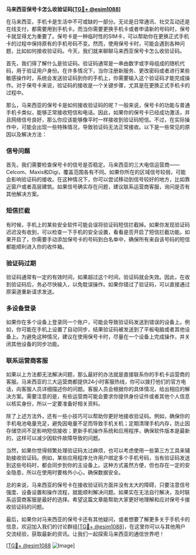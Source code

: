 **马来西亚保号卡怎么收验证码[[TG💪+ @esim1088](https://t.me/s/esim1088)]**

在马来西亚，手机卡是生活中不可或缺的一部分。无论是日常通讯、社交互动还是在线支付，都需要用到手机卡。而当你需要更换手机卡或者申请新的号码时，保号卡就显得尤为重要了。保号卡是一种临时性的SIM卡，可以帮助你在更换正式手机卡的过程中保持原有的手机号码不变。然而，使用保号卡时，可能会遇到各种问题，比如如何接收验证码。今天，我们就来聊聊马来西亚保号卡怎么收验证码。

首先，我们得了解什么是验证码。验证码通常是一串由数字或字母组成的随机代码，用于验证用户身份。在许多情况下，当你注册新服务、更改密码或者进行某些敏感操作时，系统会发送验证码到你的手机上，你需要输入这个验证码才能完成操作。对于保号卡来说，验证码的接收是一个关键步骤，尤其是在更换正式手机卡的过程中。

那么，马来西亚的保号卡是如何接收验证码的呢？一般来说，保号卡的功能与普通手机卡类似，能够正常接收短信和电话。因此，如果你的保号卡已经成功激活，并且网络信号良好，那么你应该能够像平时一样接收到验证码短信。不过，在实际操作中，可能会出现一些特殊情况，导致验证码无法正常接收。以下是一些常见的原因以及解决方法：

### 信号问题

首先，我们需要检查保号卡的信号是否稳定。马来西亚的三大电信运营商——Celcom、Maxis和Digi，覆盖范围各有不同。如果你所在的区域信号较弱，可能会影响验证码的接收。在这种情况下，你可以尝试移动到信号较好的地方，比如靠近窗户或者高层建筑。如果信号确实存在问题，建议联系运营商客服，询问是否有其他解决方案。

### 短信拦截

有时候，手机上的某些安全软件可能会误将验证码短信拦截掉。如果你发现验证码迟迟没有收到，可以检查一下手机的安全设置，看看是否开启了短信拦截功能。如果开启了，你需要手动添加保号卡的号码到白名单中，确保所有来自该号码的短信都能顺利进入你的收件箱。

### 验证码过期

验证码通常有一定的有效时间，如果超过这个时间，验证码就会失效。因此，在收到验证码后，务必尽快输入，以免耽误操作。如果你错过了验证码，可以直接通过原渠道重新请求发送。

### 多设备登录

如果你在多个设备上登录同一个账户，可能会导致验证码发送到错误的设备上。例如，你可能在手机上设置了自动同步，结果验证码被发送到了平板电脑或者其他设备上。为避免这种情况，建议在使用保号卡时，尽量在一个设备上完成操作，并关闭其他设备的同步功能。

### 联系运营商客服

如果以上方法都无法解决问题，那么最好的办法就是直接联系你的手机卡运营商的客服。马来西亚的三大运营商都提供24小时客服热线，你可以拨打他们的官方电话，向客服人员详细描述你的问题。客服人员会根据你的具体情况，给出相应的解决方案。需要注意的是，有些运营商可能会要求你提供身份证件或者其他个人信息以核实身份，所以一定要准备好相关资料。

除了上述方法外，还有一些小技巧可以帮助你更好地接收验证码。例如，确保你的手机电池电量充足，避免因电量不足而导致手机关机；定期清理手机内存，防止因存储空间不足影响短信接收；更新手机操作系统和应用程序，确保软件版本是最新的，这样可以减少因软件故障导致的问题。

当然，如果你觉得频繁处理验证码太过麻烦，也可以考虑使用一些第三方工具来辅助接收验证码。例如，某些应用程序允许用户绑定多个手机号码，当有验证码发送到这些号码时，都会同步到你的主设备上。这种方式虽然方便，但也存在一定的安全隐患，所以在使用时要格外小心，确保数据安全。

总的来说，马来西亚的保号卡在接收验证码方面并没有太大的障碍，只要注意信号强度、设备设置和操作流程，就能顺利解决问题。如果实在无法自行解决，及时联系运营商客服是最好的选择。希望这篇文章能帮助大家更好地理解和应对保号卡接收验证码的问题。

最后，如果你对马来西亚的保号卡还有其他疑问，或者想要了解更多关于手机卡的信息，欢迎加入我们的讨论群组[[TG💪+ @esim1088](https://t.me/s/esim1088)]，在这里你可以与其他用户交流经验，获取最新的资讯。让我们一起探索马来西亚的通信世界吧！

[[TG💪+ @esim1088](https://t.me/s/esim1088) ![Image](https://i.postimg.cc/4NQfJmqS/Snipaste-2025-05-13-00-14-12.png)]
